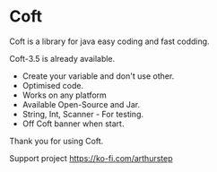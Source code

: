 # Coft
Coft is a library for java easy coding and fast codding.


Coft-3.5 is already available.
* Create your variable and don't use other.
* Optimised code.
* Works on any platform
* Available Open-Source and Jar.
* String, Int, Scanner - For testing.
* Off Coft banner when start.

Thank you for using Coft.

Support project https://ko-fi.com/arthurstep
